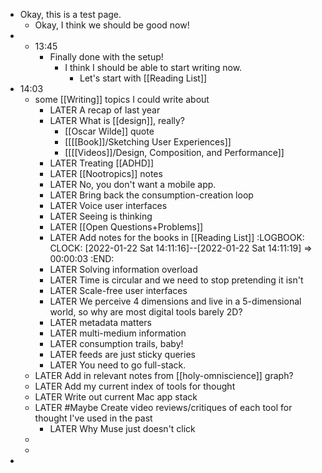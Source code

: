 - Okay, this is a test page.
	- Okay, I think we should be good now!
- - 13:45
	- Finally done with the setup!
		- I think I should be able to start writing now.
			- Let's start with [[Reading List]]
- 14:03
	- some [[Writing]] topics I could write about
		- LATER A recap of last year
		- LATER What is [[design]], really?
			- [[Oscar Wilde]] quote
			- [[[[Book]]/Sketching User Experiences]]
			- [[[[Videos]]/Design, Composition, and Performance]]
		- LATER Treating [[ADHD]]
		- LATER [[Nootropics]] notes
		- LATER No, you don't want a mobile app.
		- LATER Bring back the consumption-creation loop
		- LATER Voice user interfaces
		- LATER Seeing is thinking
		- LATER [[Open Questions+Problems]]
		- LATER Add notes for the books in [[Reading List]]
		  :LOGBOOK:
		  CLOCK: [2022-01-22 Sat 14:11:16]--[2022-01-22 Sat 14:11:19] =>  00:00:03
		  :END:
		- LATER Solving information overload
		- LATER Time is circular and we need to stop pretending it isn't
		- LATER Scale-free user interfaces
		- LATER We perceive 4 dimensions and live in a 5-dimensional world, so why are most digital tools barely 2D?
		- LATER metadata matters
		- LATER multi-medium information
		- LATER consumption trails, baby!
		- LATER feeds are just sticky queries
		- LATER You need to go full-stack.
	- LATER Add in relevant notes from [[holy-omniscience]] graph?
	- LATER Add my current index of tools for thought
	- LATER Write out current Mac app stack
	- LATER #Maybe Create video reviews/critiques of each tool for thought I've used in the past
		- LATER Why Muse just doesn't click
	-
	-
-